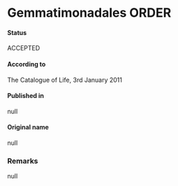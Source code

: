 Gemmatimonadales ORDER
=======

#### Status
ACCEPTED

#### According to
The Catalogue of Life, 3rd January 2011

#### Published in
null

#### Original name
null

### Remarks
null